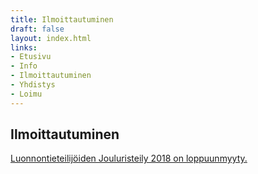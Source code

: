 ```yaml
---
title: Ilmoittautuminen
draft: false
layout: index.html
links:
- Etusivu
- Info
- Ilmoittautuminen
- Yhdistys
- Loimu
---
```


## Ilmoittautuminen

<span class="enroll-link__container">
<a target="_blank" href="https://www.lyyti.in/Luonnontieteilijoiden_Jouluristeily_2018_9138">
  Luonnontieteilijöiden Jouluristeily 2018 on loppuunmyyty.
</a>
</span>

